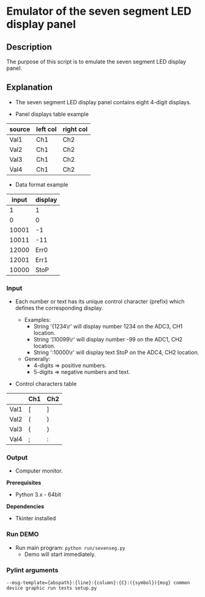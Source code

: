 # Emulator of the seven segment LED display panel

## Description

The purpose of this script is to emulate the seven segment LED display panel.

## Explanation

- The seven segment LED display panel contains eight 4-digit displays.

- Panel displays table example

| source | left col | right col |
|--------|----------|-----------|
| Val1   | Ch1      | Ch2       |
| Val2   | Ch1      | Ch2       |
| Val3   | Ch1      | Ch2       |
| Val4   | Ch1      | Ch2       |

- Data format example

| input | display |
|-------|---------|
| 1     | 1       |
| 0     | 0       |
| 10001 | -1      |
| 10011 | -11     |
| 12000 | Err0    |
| 12001 | Err1    |
| 10000 | StoP    |

### Input

- Each number or text has its unique control character (prefix) which defines the corresponding display.
    - Examples:
        - String '{1234\r' will display number 1234 on the ADC3, CH1 location.
        - String ']10099\r' will display number -99 on the ADC1, CH2 location.
        - String ':10000\r' will display text StoP on the ADC4, CH2 location.
    - Generally:
        - 4-digits => positive numbers.
        - 5-digits => negative numbers and text.

- Control characters table

|      | Ch1 | Ch2 |
|------|-----|-----|
| Val1 | [   | ]   |
| Val2 | (   | )   |
| Val3 | {   | }   |
| Val4 | ;   | :   |

### Output

- Computer monitor.

**Prerequisites**

- Python 3.x - 64bit

**Dependencies**

- Tkinter installed

### Run DEMO

- Run main program: ```python run/sevenseg.py```
    - Demo will start immediately.

### Pylint arguments

```
--msg-template={abspath}:{line}:{column}:{C}:({symbol}){msg} common device graphic run tests setup.py
```